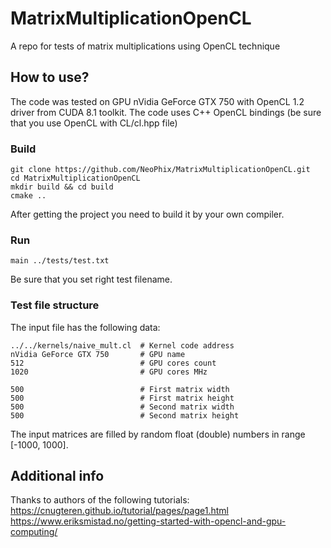 # MatrixMultiplicationOpenCL
A repo for tests of matrix multiplications using OpenCL technique

## How to use?

The code was tested on GPU nVidia GeForce GTX 750 with OpenCL 1.2 driver from CUDA 8.1 toolkit.
The code uses C++ OpenCL bindings (be sure that you use OpenCL with CL/cl.hpp file)

### Build 


```
git clone https://github.com/NeoPhix/MatrixMultiplicationOpenCL.git
cd MatrixMultiplicationOpenCL
mkdir build && cd build
cmake ..
```
After getting the project you need to build it by your own compiler.

### Run

```
main ../tests/test.txt
``` 

Be sure that you set right test filename.

### Test file structure

The input file has the following data:

```
../../kernels/naive_mult.cl  # Kernel code address
nVidia GeForce GTX 750       # GPU name
512                          # GPU cores count
1020                         # GPU cores MHz

500                          # First matrix width
500                          # First matrix height
500                          # Second matrix width
500                          # Second matrix height
```

The input matrices are filled by random float (double) numbers in range [-1000, 1000].

## Additional info

Thanks to authors of the following tutorials:
https://cnugteren.github.io/tutorial/pages/page1.html
https://www.eriksmistad.no/getting-started-with-opencl-and-gpu-computing/